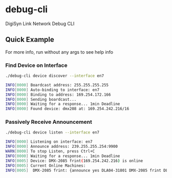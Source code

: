 # debug-cli

DigiSyn Link Network Debug CLI

## Quick Example

For more info, run without any args to see help info

### Find Device on Interface

```bash
./debug-cli device discover --interface en7
```

```bash
INFO[0000] Boardcast address: 255.255.255.255
INFO[0000] Auto-binding to interface: en7
INFO[0000] Binding to address: 169.254.172.166
INFO[0000] Sending boardcast...
INFO[0000] Waiting for a response... 1min Deadline
INFO[0000] Found device: dmx208 at: 169.254.242.216/16
```

### Passively Receive Announcement

```bash
./debug-cli device listen --interface en7
```

```bash
INFO[0000] Listening on interface: en7
INFO[0000] Announce address: 239.255.255.254:9900
WARN[0000] To stop Listen, press Ctrl+C
INFO[0000] Waiting for a response... 1min Deadline
INFO[0005] Device: DMX-2085 frint(169.254.242.216) is online
INFO[0005] Current Online Machines:
INFO[0005] 	DMX-2085 frint: {announce yes DLA04-31801 DMX-2085 frint DLA04 both 4 IN1,IN2,IN3,IN4 Out1,Out2,Out3,Out4 169.254.242.216  254666093}
```